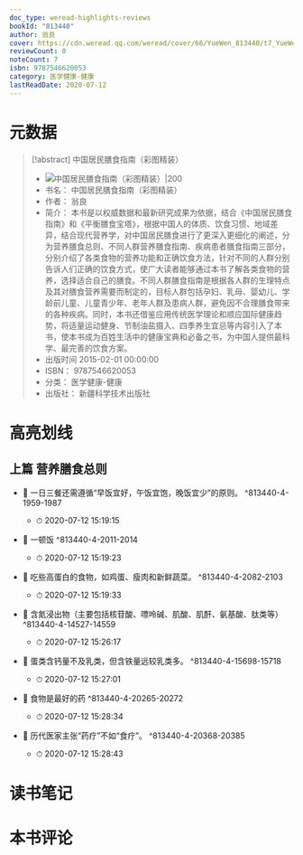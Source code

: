 ```yaml
---
doc_type: weread-highlights-reviews
bookId: "813440"
author: 翁良
cover: https://cdn.weread.qq.com/weread/cover/66/YueWen_813440/t7_YueWen_813440.jpg
reviewCount: 0
noteCount: 7
isbn: 9787546620053
category: 医学健康-健康
lastReadDate: 2020-07-12
---
```

# 元数据
> [!abstract] 中国居民膳食指南（彩图精装）
> - ![ 中国居民膳食指南（彩图精装）|200](https://cdn.weread.qq.com/weread/cover/66/YueWen_813440/t7_YueWen_813440.jpg)
> - 书名： 中国居民膳食指南（彩图精装）
> - 作者： 翁良
> - 简介： 本书是以权威数据和最新研究成果为依据，结合《中国居民膳食指南》和《平衡膳食宝塔》，根据中国人的体质、饮食习惯、地域差异，结合现代营养学，对中国居民膳食进行了更深入更细化的阐述，分为营养膳食总则、不同人群营养膳食指南、疾病患者膳食指南三部分，分别介绍了各类食物的营养功能和正确饮食方法，针对不同的人群分别告诉人们正确的饮食方式，使广大读者能够通过本书了解各类食物的营养，选择适合自己的膳食。不同人群膳食指南是根据各人群的生理特点及其对膳食营养需要而制定的，目标人群包括孕妇、乳母、婴幼儿、学龄前儿童、儿童青少年、老年人群及患病人群，避免因不合理膳食带来的各种疾病。同时，本书还借鉴应用传统医学理论和顺应国际健康趋势，将适量运动健身、节制油盐摄入、四季养生宜忌等内容引入了本书，使本书成为百姓生活中的健康宝典和必备之书，为中国人提供最科学、最完善的饮食方案。
> - 出版时间 2015-02-01 00:00:00
> - ISBN： 9787546620053
> - 分类： 医学健康-健康
> - 出版社： 新疆科学技术出版社

# 高亮划线

## 上篇 营养膳食总则


- 📌 一日三餐还需遵循“早饭宜好，午饭宜饱，晚饭宜少”的原则。 ^813440-4-1959-1987
    - ⏱ 2020-07-12 15:19:15 

- 📌 一顿饭 ^813440-4-2011-2014
    - ⏱ 2020-07-12 15:19:23 

- 📌 吃些高蛋白的食物，如鸡蛋、瘦肉和新鲜蔬菜。 ^813440-4-2082-2103
    - ⏱ 2020-07-12 15:19:33 

- 📌 含氮浸出物（主要包括核苷酸、嘌呤碱、肌酸、肌酐、氨基酸、肽类等） ^813440-4-14527-14559
    - ⏱ 2020-07-12 15:26:17 

- 📌 蛋类含钙量不及乳类，但含铁量远较乳类多。 ^813440-4-15698-15718
    - ⏱ 2020-07-12 15:27:01 

- 📌 食物是最好的药 ^813440-4-20265-20272
    - ⏱ 2020-07-12 15:28:34 

- 📌 历代医家主张“药疗”不如“食疗”。 ^813440-4-20368-20385
    - ⏱ 2020-07-12 15:28:43 
# 读书笔记

# 本书评论
